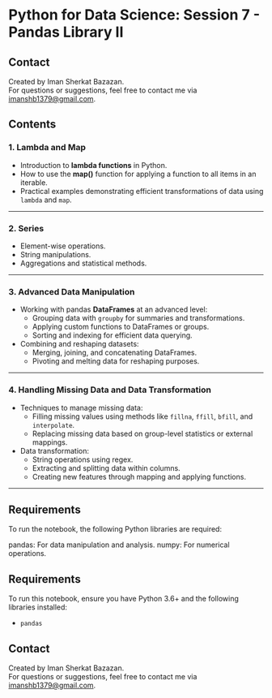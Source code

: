 # Python for Data Science: Session 7 - Pandas Library II

## Contact

Created by Iman Sherkat Bazazan.  
For questions or suggestions, feel free to contact me via [imanshb1379@gmail.com](mailto:imanshb1379@gmail.com).

## Contents

### 1. **Lambda and Map**
   - Introduction to **lambda functions** in Python.
   - How to use the **map()** function for applying a function to all items in an iterable.
   - Practical examples demonstrating efficient transformations of data using `lambda` and `map`.

---

### 2. **Series**
   - Element-wise operations.
   - String manipulations.
   - Aggregations and statistical methods.

---

### 3. **Advanced Data Manipulation**
   - Working with pandas **DataFrames** at an advanced level:
     - Grouping data with `groupby` for summaries and transformations.
     - Applying custom functions to DataFrames or groups.
     - Sorting and indexing for efficient data querying.
   - Combining and reshaping datasets:
     - Merging, joining, and concatenating DataFrames.
     - Pivoting and melting data for reshaping purposes.

---

### 4. **Handling Missing Data and Data Transformation**
   - Techniques to manage missing data:
     - Filling missing values using methods like `fillna`, `ffill`, `bfill`, and `interpolate`.
     - Replacing missing data based on group-level statistics or external mappings.
   - Data transformation:
     - String operations using regex.
     - Extracting and splitting data within columns.
     - Creating new features through mapping and applying functions.

---

## Requirements
To run the notebook, the following Python libraries are required:

pandas: For data manipulation and analysis.
numpy: For numerical operations.
## Requirements

To run this notebook, ensure you have Python 3.6+ and the following libraries installed:
- `pandas`

## Contact

Created by Iman Sherkat Bazazan.  
For questions or suggestions, feel free to contact me via [imanshb1379@gmail.com](mailto:imanshb1379@gmail.com).

